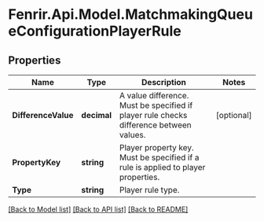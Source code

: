 # Fenrir.Api.Model.MatchmakingQueueConfigurationPlayerRule

## Properties

Name | Type | Description | Notes
------------ | ------------- | ------------- | -------------
**DifferenceValue** | **decimal** | A value difference. Must be specified if player rule checks difference between values. | [optional] 
**PropertyKey** | **string** | Player property key. Must be specified if a rule is applied to player properties. | 
**Type** | **string** | Player rule type. | 

[[Back to Model list]](../README.md#documentation-for-models) [[Back to API list]](../README.md#documentation-for-api-endpoints) [[Back to README]](../README.md)

